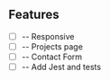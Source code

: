 ## Features

 - [ ] -- Responsive
 - [ ] -- Projects page
 - [ ] -- Contact Form
 - [ ] -- Add Jest and tests